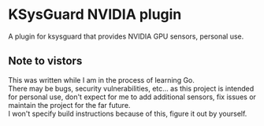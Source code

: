 # KSysGuard NVIDIA plugin
A plugin for ksysguard that provides NVIDIA GPU sensors, personal use.

## Note to vistors
This was written while I am in the process of learning Go.\
There may be bugs, security vulnerabilities, etc... as this project is intended for personal use, don't expect for me to add additional sensors, fix issues or maintain the project for the far future.\
I won't specify build instructions because of this, figure it out by yourself.